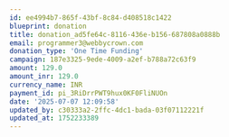 ```yaml
---
id: ee4994b7-865f-43bf-8c84-d408518c1422
blueprint: donation
title: donation_ad5fe64c-8116-436e-b156-687808a0888b
email: programmer3@webbycrown.com
donation_type: 'One Time Funding'
campaign: 187e3325-9ede-4009-a2ef-b788a72c63f9
amount: 129.0
amount_inr: 129.0
currency_name: INR
payment_id: pi_3RiDrrPWT9hux0KF0FliNUOn
date: '2025-07-07 12:09:58'
updated_by: c30333a2-2ffc-4dc1-bada-03f07112221f
updated_at: 1752233389
---
```

